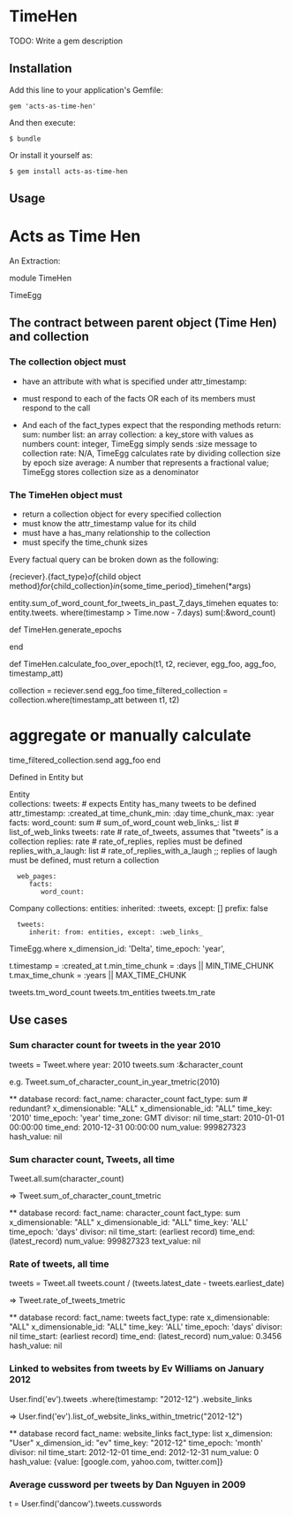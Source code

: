 # TimeHen

TODO: Write a gem description

## Installation

Add this line to your application's Gemfile:

    gem 'acts-as-time-hen'

And then execute:

    $ bundle

Or install it yourself as:

    $ gem install acts-as-time-hen

## Usage


# Acts as Time Hen

An Extraction:


module TimeHen

TimeEgg


## The contract between parent object (Time Hen) and collection

### The collection object must
* have an attribute with what is specified under attr_timestamp:
* must respond to each of the facts OR each of its members must respond to the call

* And each of the fact_types expect that the responding methods return:
      sum: number
      list: an array
      collection: a key_store with values as numbers
      count: integer, TimeEgg simply sends :size message to collection
      rate: N/A, TimeEgg calculates rate by dividing collection size by epoch size
      average: A number that represents a fractional value; TimeEgg stores collection size as a denominator
      

### The TimeHen object must
* return a collection object for every specified collection
* must know the attr_timestamp value for its child
* must have a has_many relationship to the collection
* must specify the time_chunk sizes

Every factual query can be broken down as the following:

{reciever}.{fact_type}_of_{child object method}_for_{child_collection}_in_{some_time_period}_timehen(*args)

entity.sum_of_word_count_for_tweets_in_past_7_days_timehen 
   equates to:
   entity.tweets.
      where(timestamp > Time.now - 7.days)
      sum(:&word_count)
   
   
   
def TimeHen.generate_epochs

end

def TimeHen.calculate_foo_over_epoch(t1, t2, reciever, egg_foo, agg_foo, timestamp_att)

   collection = reciever.send egg_foo
   time_filtered_collection = collection.where(timestamp_att between t1, t2)
   
   # aggregate or manually calculate
   time_filtered_collection.send agg_foo
end





Defined in Entity
but 

Entity      
   collections:
      tweets: # expects Entity has_many tweets to be defined
         attr_timestamp: :created_at
         time_chunk_min: :day
         time_chunk_max: :year
         facts:
            word_count: sum   # sum_of_word_count
            web_links_: list # list_of_web_links
            tweets: rate # rate_of_tweets, assumes that "tweets" is a collection
            replies: rate # rate_of_replies, replies must be defined
            replies_with_a_laugh: list # rate_of_replies_with_a_laugh ;; replies of laugh must be defined, must return a collection

      web_pages:
         facts:
            word_count: 
      

         
Company
   collections:
      entities:
         inherited: :tweets,
            except: []
            prefix: false
            
      tweets:
         inherit: from: entities, except: :web_links_
            
            



TimeEgg.where x_dimension_id: 'Delta', time_epoch: 'year', 


t.timestamp = :created_at
t.min_time_chunk = :days || MIN_TIME_CHUNK
t.max_time_chunk = :years || MAX_TIME_CHUNK
 

tweets.tm_word_count 
tweets.tm_entities
tweets.tm_rate





## Use cases

### Sum character count for tweets in the year 2010

   tweets = Tweet.where year: 2010
   tweets.sum :&character_count
   
   e.g. Tweet.sum_of_character_count_in_year_tmetric(2010)
   
   ** database record:
      fact_name: character_count
      fact_type: sum  # redundant?
      x_dimensionable: "ALL"
      x_dimensionable_id: "ALL"
      time_key: '2010'
      time_epoch: 'year'
      time_zone: GMT 
      divisor: nil
      time_start: 2010-01-01 00:00:00
      time_end: 2010-12-31 00:00:00
      num_value: 999827323
      hash_value: nil   
   
### Sum character count, Tweets, all time
   Tweet.all.sum(character_count)
   
   => Tweet.sum_of_character_count_tmetric
   
   ** database record:
      fact_name: character_count
      fact_type: sum
      x_dimensionable: "ALL"
      x_dimensionable_id: "ALL"
      time_key: 'ALL'
      time_epoch: 'days' 
      divisor: nil
      time_start: (earliest record)
      time_end: (latest_record)
      num_value: 999827323
      text_value: nil
      
### Rate of tweets, all time
   tweets = Tweet.all 
   tweets.count / (tweets.latest_date - tweets.earliest_date)
   
   => Tweet.rate_of_tweets_tmetric
   
   ** database record:
      fact_name: tweets
      fact_type: rate
      x_dimensionable: "ALL"
      x_dimensionable_id: "ALL"
      time_key: 'ALL'
      time_epoch: 'days' 
      divisor: nil
      time_start: (earliest record)
      time_end: (latest_record)
      num_value: 0.3456
      hash_value: nil
   
   
   
   
### Linked to websites from tweets by Ev Williams on January 2012

   User.find('ev').tweets
      .where(timestamp: "2012-12")
      .website_links
   

   => User.find('ev').list_of_website_links_within_tmetric("2012-12")
   
   ** database record
      fact_name: website_links
      fact_type: list
      x_dimension: "User"
      x_dimension_id: "ev"
      time_key: "2012-12"
      time_epoch: 'month'
      divisor: nil
      time_start: 2012-12-01
      time_end: 2012-12-31
      num_value: 0
      hash_value: {value: [google.com, yahoo.com, twitter.com]}
      
      
### Average cussword per tweets by Dan Nguyen in 2009

   t = User.find('dancow').tweets.cusswords


      
   
   
   

   
   
###
